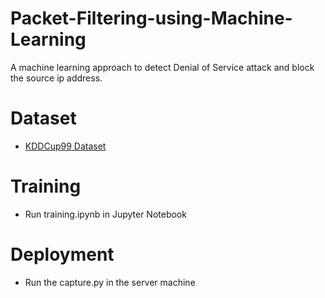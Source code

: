 # Packet-Filtering-using-Machine-Learning
A machine learning approach to detect Denial of Service attack and block the source ip address.


# Dataset

- [KDDCup99 Dataset](http://kdd.ics.uci.edu/databases/kddcup99/)


# Training

- Run training.ipynb in Jupyter Notebook

# Deployment

- Run the capture.py in the server machine
